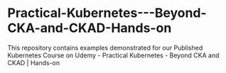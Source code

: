 # Practical-Kubernetes---Beyond-CKA-and-CKAD-Hands-on
This repository contains examples demonstrated for our Published Kubernetes Course on Udemy - Practical Kubernetes - Beyond CKA and CKAD | Hands-on
